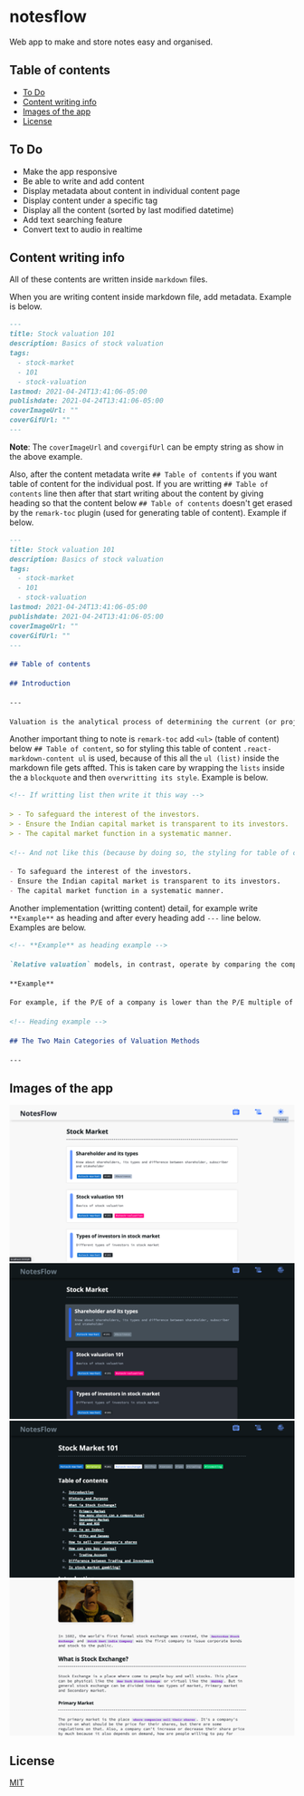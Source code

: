 # notesflow

Web app to make and store notes easy and organised.

## Table of contents

- [To Do](#to-do)
- [Content writing info](#content-writing-info)
- [Images of the app](#images-of-the-app)
- [License](#license)

## To Do

- Make the app responsive
- Be able to write and add content
- Display metadata about content in individual content page
- Display content under a specific tag
- Display all the content (sorted by last modified datetime)
- Add text searching feature
- Convert text to audio in realtime

## Content writing info

All of these contents are written inside `markdown` files.

When you are writing content inside markdown file, add metadata. Example is below.

```markdown
---
title: Stock valuation 101
description: Basics of stock valuation
tags:
  - stock-market
  - 101
  - stock-valuation
lastmod: 2021-04-24T13:41:06-05:00
publishdate: 2021-04-24T13:41:06-05:00
coverImageUrl: ""
coverGifUrl: ""
---
```

**Note**: The `coverImageUrl` and `covergifUrl` can be empty string as show in the above example.

Also, after the content metadata write `## Table of contents` if you want table of content for the individual post. If you are writting `## Table of contents` line then after that start writing about the content by giving heading so that the content below `## Table of contents` doesn't get erased by the `remark-toc` plugin (used for generating table of content). Example if below.

```markdown
---
title: Stock valuation 101
description: Basics of stock valuation
tags:
  - stock-market
  - 101
  - stock-valuation
lastmod: 2021-04-24T13:41:06-05:00
publishdate: 2021-04-24T13:41:06-05:00
coverImageUrl: ""
coverGifUrl: ""
---

## Table of contents

## Introduction

---

Valuation is the analytical process of determining the current (or projected) `worth of an asset of a company`. There are many techniques used for doing a valuation. An analyst placing a value on a company looks at the `business's management`, the composition of its `capital structure`, the prospect of `future earnings`, and the `market value of its assets` and among other metrics.
```

Another important thing to note is `remark-toc` add `<ul>` (table of content) below `## Table of content`, so for styling this table of content `.react-markdown-content ul` is used, because of this all the `ul (list)` inside the markdown file gets affted. This is taken care by wrapping the `lists` inside the a `blockquote` and then `overwritting its style`. Example is below.

```markdown
<!-- If writting list then write it this way -->

> - To safeguard the interest of the investors.
> - Ensure the Indian capital market is transparent to its investors.
> - The capital market function in a systematic manner.

<!-- And not like this (because by doing so, the styling for table of content will be applied on this list) -->

- To safeguard the interest of the investors.
- Ensure the Indian capital market is transparent to its investors.
- The capital market function in a systematic manner.
```

Another implementation (writting content) detail, for example write `**Example**` as heading and after every heading add `---` line below. Examples are below.

```markdown
<!-- **Example** as heading example -->

`Relative valuation` models, in contrast, operate by comparing the company in question to other similar companies. These methods involve calculating multiples and ratios, such as the `price-to-earnings multiple`, and comparing them to the multiples of similar companies.

**Example**

For example, if the P/E of a company is lower than the P/E multiple of a comparable company, the original company might be considered undervalued. Typically, the relative valuation model is a lot easier and quicker to calculate than the absolute valuation model, which is why many investors and analysts begin their analysis with this model.

<!-- Heading example -->

## The Two Main Categories of Valuation Methods

---
```

## Images of the app

![](./docs/imgs/img-1.png)
![](./docs/imgs/img-2.png)
![](./docs/imgs/img-3.png)
![](./docs/imgs/img-4.png)

## License

[MIT](./LICENSE)

